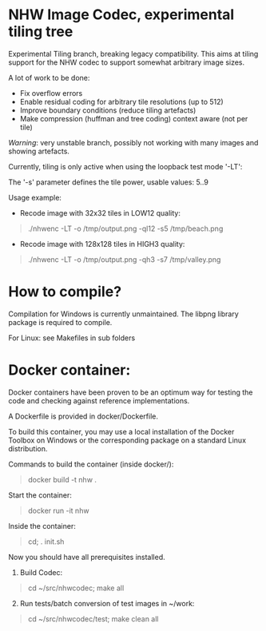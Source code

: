 NHW Image Codec, experimental tiling tree
==========================================

Experimental Tiling branch, breaking legacy compatibility.
This aims at tiling support for the NHW codec to support somewhat arbitrary
image sizes.

A lot of work to be done:

- Fix overflow errors
- Enable residual coding for arbitrary tile resolutions (up to 512)
- Improve boundary conditions (reduce tiling artefacts)
- Make compression (huffman and tree coding) context aware (not per tile)

*Warning*: very unstable branch, possibly not working with many images and
showing artefacts.

Currently, tiling is only active when using the loopback test mode '-LT':

The '-s' parameter defines the tile power, usable values: 5..9

Usage example:

* Recode image with 32x32 tiles in LOW12 quality:

> ./nhwenc -LT -o /tmp/output.png -ql12 -s5 /tmp/beach.png

* Recode image with 128x128 tiles in HIGH3 quality:

> ./nhwenc -LT -o /tmp/output.png -qh3 -s7 /tmp/valley.png

How to compile?
===============

Compilation for Windows is currently unmaintained.
The libpng library package is required to compile.

For Linux: see Makefiles in sub folders

Docker container:
=================

Docker containers have been proven to be an optimum way for testing
the code and checking against reference implementations.

A Dockerfile is provided in docker/Dockerfile.

To build this container, you may use a local installation of the
Docker Toolbox on Windows or the corresponding package on a standard
Linux distribution.

Commands to build the container (inside docker/):

> docker build -t nhw .

Start the container:
> docker run -it nhw

Inside the container:

> cd; . init.sh

Now you should have all prerequisites installed.

1) Build Codec:

> cd ~/src/nhwcodec; make all

2) Run tests/batch conversion of test images in ~/work:

> cd ~/src/nhwcodec/test; make clean all
